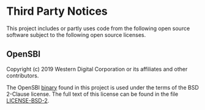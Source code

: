 # Third Party Notices

This project includes or partly uses code from the following open source software subject to the
following open source licenses.

## OpenSBI
Copyright (c) 2019 Western Digital Corporation or its affiliates and other contributors.

The OpenSBI [binary](tests/riscv64_virt/fw_jump.elf) found in this project is used under the terms
of the BSD 2-Clause license. The full text of this license can be found in the file
[LICENSE-BSD-2](LICENSE-BSD-2).

